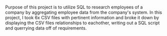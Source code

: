 Purpose of this project is to utilize SQL to research employees of a company by aggregating employee data from the company's system. In this project, I took 6x CSV files with pertinent information and broke it down by displaying the CSV files relationships to eachother, writing out a SQL script and querrying data off of requirements.  
